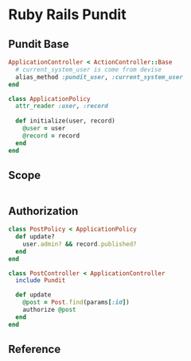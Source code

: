 # Ruby Rails Pundit

## Pundit Base

```ruby
ApplicationController < ActionController::Base
  # current_system_user is come from devise
  alias_method :pundit_user, :current_system_user
end

class ApplicationPolicy
  attr_reader :user, :record
  
  def initialize(user, record)
    @user = user
    @record = record
  end
end
```

## Scope

```ruby
```

## Authorization

```ruby
class PostPolicy < ApplicationPolicy
  def update?
    user.admin? && record.published?
  end
end

class PostController < ApplicationController
  include Pundit

  def update
    @post = Post.find(params[:id])
    authorize @post
  end
end
```

## Reference
